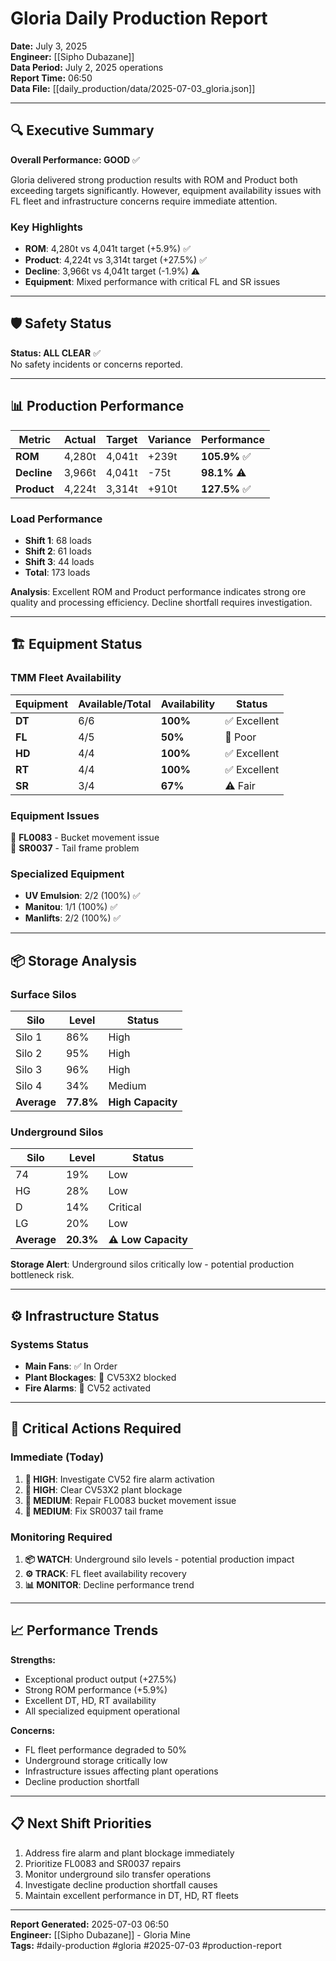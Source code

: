 # Gloria Daily Production Report

**Date:** July 3, 2025  
**Engineer:** [[Sipho Dubazane]]  
**Data Period:** July 2, 2025 operations  
**Report Time:** 06:50  
**Data File:** [[daily_production/data/2025-07-03_gloria.json]]

---

## 🔍 Executive Summary

**Overall Performance: GOOD** ✅

Gloria delivered strong production results with ROM and Product both exceeding targets significantly. However, equipment availability issues with FL fleet and infrastructure concerns require immediate attention.

### Key Highlights
- **ROM**: 4,280t vs 4,041t target (+5.9%) ✅
- **Product**: 4,224t vs 3,314t target (+27.5%) ✅  
- **Decline**: 3,966t vs 4,041t target (-1.9%) ⚠️
- **Equipment**: Mixed performance with critical FL and SR issues

---

## 🛡️ Safety Status

**Status: ALL CLEAR** ✅  
No safety incidents or concerns reported.

---

## 📊 Production Performance

| Metric | Actual | Target | Variance | Performance |
|--------|--------|--------|----------|-------------|
| **ROM** | 4,280t | 4,041t | +239t | **105.9%** ✅ |
| **Decline** | 3,966t | 4,041t | -75t | **98.1%** ⚠️ |
| **Product** | 4,224t | 3,314t | +910t | **127.5%** ✅ |

### Load Performance
- **Shift 1**: 68 loads
- **Shift 2**: 61 loads  
- **Shift 3**: 44 loads
- **Total**: 173 loads

**Analysis**: Excellent ROM and Product performance indicates strong ore quality and processing efficiency. Decline shortfall requires investigation.

---

## 🏗️ Equipment Status

### TMM Fleet Availability

| Equipment | Available/Total | Availability | Status |
|-----------|----------------|--------------|---------|
| **DT** | 6/6 | **100%** | ✅ Excellent |
| **FL** | 4/5 | **50%** | 🔴 Poor |
| **HD** | 4/4 | **100%** | ✅ Excellent |
| **RT** | 4/4 | **100%** | ✅ Excellent |
| **SR** | 3/4 | **67%** | ⚠️ Fair |

### Equipment Issues
🔧 **FL0083** - Bucket movement issue  
🔧 **SR0037** - Tail frame problem

### Specialized Equipment
- **UV Emulsion**: 2/2 (100%) ✅
- **Manitou**: 1/1 (100%) ✅  
- **Manlifts**: 2/2 (100%) ✅

---

## 📦 Storage Analysis

### Surface Silos
| Silo | Level | Status |
|------|-------|---------|
| Silo 1 | 86% | High |
| Silo 2 | 95% | High |
| Silo 3 | 96% | High |
| Silo 4 | 34% | Medium |
| **Average** | **77.8%** | **High Capacity** |

### Underground Silos
| Silo | Level | Status |
|------|-------|---------|
| 74 | 19% | Low |
| HG | 28% | Low |
| D | 14% | Critical |
| LG | 20% | Low |
| **Average** | **20.3%** | **⚠️ Low Capacity** |

**Storage Alert**: Underground silos critically low - potential production bottleneck risk.

---

## ⚙️ Infrastructure Status

### Systems Status
- **Main Fans**: ✅ In Order
- **Plant Blockages**: 🔴 CV53X2 blocked
- **Fire Alarms**: 🔴 CV52 activated

---

## 🎯 Critical Actions Required

### Immediate (Today)
1. **🔴 HIGH**: Investigate CV52 fire alarm activation
2. **🔴 HIGH**: Clear CV53X2 plant blockage
3. **🔧 MEDIUM**: Repair FL0083 bucket movement issue
4. **🔧 MEDIUM**: Fix SR0037 tail frame

### Monitoring Required
1. **📦 WATCH**: Underground silo levels - potential production impact
2. **⚙️ TRACK**: FL fleet availability recovery
3. **📊 MONITOR**: Decline performance trend

---

## 📈 Performance Trends

**Strengths:**
- Exceptional product output (+27.5%)
- Strong ROM performance (+5.9%)
- Excellent DT, HD, RT availability
- All specialized equipment operational

**Concerns:**
- FL fleet performance degraded to 50%
- Underground storage critically low
- Infrastructure issues affecting plant operations
- Decline production shortfall

---

## 📋 Next Shift Priorities

1. Address fire alarm and plant blockage immediately
2. Prioritize FL0083 and SR0037 repairs
3. Monitor underground silo transfer operations
4. Investigate decline production shortfall causes
5. Maintain excellent performance in DT, HD, RT fleets

---

**Report Generated:** 2025-07-03 06:50  
**Engineer:** [[Sipho Dubazane]] - Gloria Mine  
**Tags:** #daily-production #gloria #2025-07-03 #production-report